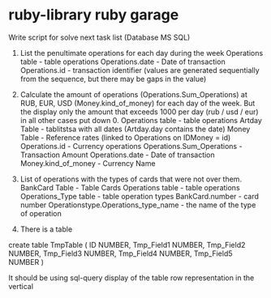 # ruby-library ruby  garage
Write script for solve next task list (Database MS SQL)

1) List the penultimate operations for each day during the week
Operations table - table operations
Operations.date - Date of transaction
Operations.id - transaction identifier (values ​​are generated sequentially from the sequence, but there may be gaps in the value)

2) Calculate the amount of operations (Operations.Sum_Operations) at RUB, EUR, USD (Money.kind_of_money) for each day of the week.
But the display only the amount that exceeds 1000 per day (rub / usd / eur) in all other cases put down 0.
Operations table - table operations
Artday Table - tablitstsa with all dates (Artday.day contains the date)
Money Table - Reference rates (linked to Operations on IDMoney = id)
Operations.id - Currency operations
Operations.Sum_Operations - Transaction Amount
Operations.date - Date of transaction
Money.kind_of_money - Currency Name

3) List of operations with the types of cards that were not over them.
BankCard Table - Table Cards
Operations table - table operations
Operations_Type table - table operation types
BankCard.number - card number
Operationstype.Operations_type_name - the name of the type of operation
4) There is a table
 
create table TmpTable
(
  ID NUMBER,
  Tmp_Field1 NUMBER,
  Tmp_Field2 NUMBER,
  Tmp_Field3 NUMBER,
  Tmp_Field4 NUMBER,
  Tmp_Field5 NUMBER
)

It should be using sql-query display of the table row
representation in the vertical